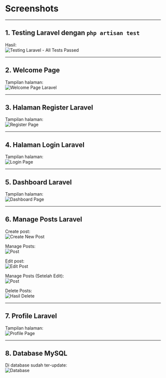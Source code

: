 # Screenshots

---

## **1. Testing Laravel dengan `php artisan test`**  
Hasil:  
![Testing Laravel - All Tests Passed](https://i.imgur.com/Ht5VZfh.png)  

---

## **2. Welcome Page**  
Tampilan halaman:  
![Welcome Page Laravel](https://i.imgur.com/NK3CPHS.png)

---

## **3. Halaman Register Laravel**  
Tampilan halaman:  
![Register Page](https://i.imgur.com/hHhH4P5.png)

---

## **4. Halaman Login Laravel**  
Tampilan halaman:  
![Login Page](https://i.imgur.com/VyjOLmv.png)

---

## **5. Dashboard Laravel**  
Tampilan halaman:  
![Dashboard Page](https://i.imgur.com/nuzARnu.png)

---

## **6. Manage Posts Laravel**  
Create post:  
![Create New Post](https://i.imgur.com/OQbZclN.png)

Manage Posts:  
![Post](https://i.imgur.com/KzG7dj0.png)

Edit post:  
![Edit Post](https://i.imgur.com/ZyL5Uu2.png)

Manage Posts (Setelah Edit):  
![Post](https://i.imgur.com/BBI5VMq.png)

Delete Posts:  
![Hasil Delete](https://i.imgur.com/KXlKRx0.png)

---

## **7. Profile Laravel**  
Tampilan halaman:  
![Profile Page](https://i.imgur.com/8hywRnC.png)

---

## **8. Database MySQL**  
Di database sudah ter-update:  
![Database](https://i.imgur.com/Ns88Sxe.png)
